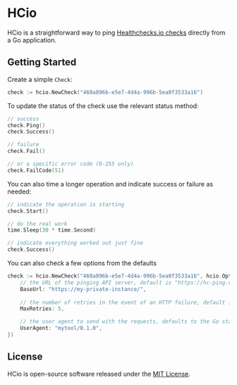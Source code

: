 # HCio

HCio is a straightforward way to ping [Healthchecks.io checks][2] directly from a Go application.

## Getting Started

Create a simple `Check`:

```go
check := hcio.NewCheck("460a896b-e5e7-4d4a-996b-5ea0f3533a16")
```

To update the status of the check use the relevant status method:

```go
// success
check.Ping()
check.Success()

// failure
check.Fail()

// or a specific error code (0-255 only)
check.FailCode(51)
```

You can also time a longer operation and indicate success or failure as needed:

```go
// indicate the operation is starting
check.Start()

// do the real work
time.Sleep(30 * time.Second)

// indicate everything worked out just fine
check.Success()
```

You can also check a few options from the defaults

```go
check := hcio.NewCheck("460a896b-e5e7-4d4a-996b-5ea0f3533a16", hcio.Options{
	// the URL of the pinging API server, default is "https://hc-ping.com/"
	BaseUrl: "https://my-private-instance/",
	
	// the number of retries in the event of an HTTP failure, default is 3, must be over 0
	MaxRetries: 5,

	// the user agent to send with the requests, defaults to the Go standard user agent
	UserAgent: "mytool/0.1.0",
})
```

## License

HCio is open-source software released under the [MIT License][1].

[1]: https://choosealicense.com/licenses/mit/
[2]: https://github.com/healthchecks/healthchecks
